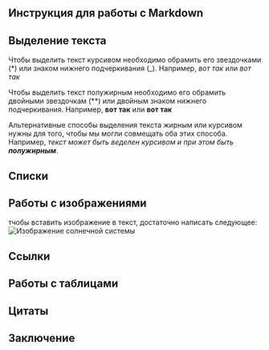 ## Инструкция для работы с Markdown

## Выделение текста

Чтобы выделить текст курсивом необходимо обрамить его звездочками (*) или знаком нижнего подчеркивания (_). Например, *вот так* или _вот так_

Чтобы выделить текст полужирным необходимо его обрамить двойными звездочкам (**) или двойным знаком нижнего подчеркивания. Например, **вот так** или __вот так__

Альтернативные способы выделения текста жирным или курсивом нужны для того, чтобы мы могли совмещать оба этих способа. Например, _текст может быть веделен курсивом и при этом быть **полужирным**_.

## Списки

## Работы с изображениями
тчобы вставить изображение в текст, достаточно написать следующее:
![Изображение солнечной системы](solar.jpg)

## Ссылки

## Работы с таблицами

## Цитаты

## Заключение